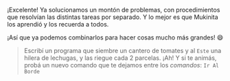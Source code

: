 <gs-attire
  attire-url="https://raw.githubusercontent.com/MumukiProject/mumuki-guia-gobstones-practica-procedimientos-kids/master/assets/attires/config.json">
</gs-attire>
<gs-toolbox
  toolbox-url="https://raw.githubusercontent.com/MumukiProject/mumuki-guia-gobstones-practica-procedimientos-kids/master/assets/toolbox.xml">
</gs-toolbox>

¡Excelente! Ya solucionamos un montón de problemas, con procedimientos que resolvían las distintas tareas por separado. Y lo mejor es que Mukinita los aprendió y los recuerda a todos.

¡Así que ya podemos combinarlos para hacer cosas mucho más grandes! :smile:

> Escribí un programa que siembre un cantero de tomates y al `Este` una hilera de lechugas, y las riegue cada 2 parcelas. ¡Ah! Y si te animás, probá un nuevo comando que te dejamos entre los _comandos_: `Ir Al Borde`
